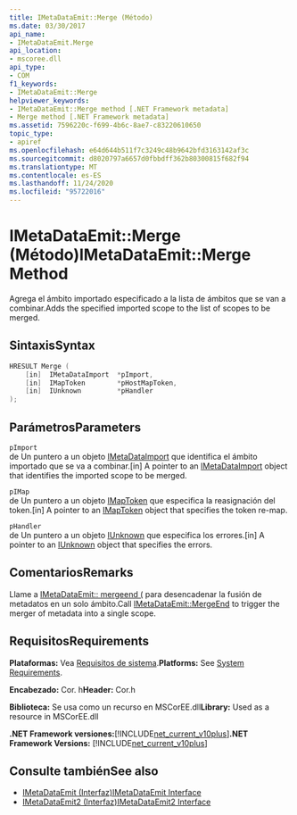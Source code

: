 ```yaml
---
title: IMetaDataEmit::Merge (Método)
ms.date: 03/30/2017
api_name:
- IMetaDataEmit.Merge
api_location:
- mscoree.dll
api_type:
- COM
f1_keywords:
- IMetaDataEmit::Merge
helpviewer_keywords:
- IMetaDataEmit::Merge method [.NET Framework metadata]
- Merge method [.NET Framework metadata]
ms.assetid: 7596220c-f699-4b6c-8ae7-c83220610650
topic_type:
- apiref
ms.openlocfilehash: e64d644b511f7c3249c48b9642bfd3163142af3c
ms.sourcegitcommit: d8020797a6657d0fbbdff362b80300815f682f94
ms.translationtype: MT
ms.contentlocale: es-ES
ms.lasthandoff: 11/24/2020
ms.locfileid: "95722016"
---
```

# <a name="imetadataemitmerge-method"></a><span data-ttu-id="7e8c9-102">IMetaDataEmit::Merge (Método)</span><span class="sxs-lookup"><span data-stu-id="7e8c9-102">IMetaDataEmit::Merge Method</span></span>

<span data-ttu-id="7e8c9-103">Agrega el ámbito importado especificado a la lista de ámbitos que se van a combinar.</span><span class="sxs-lookup"><span data-stu-id="7e8c9-103">Adds the specified imported scope to the list of scopes to be merged.</span></span>  
  
## <a name="syntax"></a><span data-ttu-id="7e8c9-104">Sintaxis</span><span class="sxs-lookup"><span data-stu-id="7e8c9-104">Syntax</span></span>  
  
```cpp  
HRESULT Merge (
    [in]  IMetaDataImport  *pImport,
    [in]  IMapToken        *pHostMapToken,
    [in]  IUnknown         *pHandler
);  
```  
  
## <a name="parameters"></a><span data-ttu-id="7e8c9-105">Parámetros</span><span class="sxs-lookup"><span data-stu-id="7e8c9-105">Parameters</span></span>  

 `pImport`  
 <span data-ttu-id="7e8c9-106">de Un puntero a un objeto [IMetaDataImport](imetadataimport-interface.md) que identifica el ámbito importado que se va a combinar.</span><span class="sxs-lookup"><span data-stu-id="7e8c9-106">[in] A pointer to an [IMetaDataImport](imetadataimport-interface.md) object that identifies the imported scope to be merged.</span></span>  
  
 `pIMap`  
 <span data-ttu-id="7e8c9-107">de Un puntero a un objeto [IMapToken](imaptoken-interface.md) que especifica la reasignación del token.</span><span class="sxs-lookup"><span data-stu-id="7e8c9-107">[in] A pointer to an [IMapToken](imaptoken-interface.md) object that specifies the token re-map.</span></span>  
  
 `pHandler`  
 <span data-ttu-id="7e8c9-108">de Un puntero a un objeto [IUnknown](/cpp/atl/iunknown) que especifica los errores.</span><span class="sxs-lookup"><span data-stu-id="7e8c9-108">[in] A pointer to an [IUnknown](/cpp/atl/iunknown) object that specifies the errors.</span></span>  
  
## <a name="remarks"></a><span data-ttu-id="7e8c9-109">Comentarios</span><span class="sxs-lookup"><span data-stu-id="7e8c9-109">Remarks</span></span>  

 <span data-ttu-id="7e8c9-110">Llame a [IMetaDataEmit:: mergeend (](imetadataemit-mergeend-method.md) para desencadenar la fusión de metadatos en un solo ámbito.</span><span class="sxs-lookup"><span data-stu-id="7e8c9-110">Call [IMetaDataEmit::MergeEnd](imetadataemit-mergeend-method.md) to trigger the merger of metadata into a single scope.</span></span>  
  
## <a name="requirements"></a><span data-ttu-id="7e8c9-111">Requisitos</span><span class="sxs-lookup"><span data-stu-id="7e8c9-111">Requirements</span></span>  

 <span data-ttu-id="7e8c9-112">**Plataformas:** Vea [Requisitos de sistema](../../get-started/system-requirements.md).</span><span class="sxs-lookup"><span data-stu-id="7e8c9-112">**Platforms:** See [System Requirements](../../get-started/system-requirements.md).</span></span>  
  
 <span data-ttu-id="7e8c9-113">**Encabezado:** Cor. h</span><span class="sxs-lookup"><span data-stu-id="7e8c9-113">**Header:** Cor.h</span></span>  
  
 <span data-ttu-id="7e8c9-114">**Biblioteca:** Se usa como un recurso en MSCorEE.dll</span><span class="sxs-lookup"><span data-stu-id="7e8c9-114">**Library:** Used as a resource in MSCorEE.dll</span></span>  
  
 <span data-ttu-id="7e8c9-115">**.NET Framework versiones:**[!INCLUDE[net_current_v10plus](../../../../includes/net-current-v10plus-md.md)]</span><span class="sxs-lookup"><span data-stu-id="7e8c9-115">**.NET Framework Versions:** [!INCLUDE[net_current_v10plus](../../../../includes/net-current-v10plus-md.md)]</span></span>  
  
## <a name="see-also"></a><span data-ttu-id="7e8c9-116">Consulte también</span><span class="sxs-lookup"><span data-stu-id="7e8c9-116">See also</span></span>

- [<span data-ttu-id="7e8c9-117">IMetaDataEmit (Interfaz)</span><span class="sxs-lookup"><span data-stu-id="7e8c9-117">IMetaDataEmit Interface</span></span>](imetadataemit-interface.md)
- [<span data-ttu-id="7e8c9-118">IMetaDataEmit2 (Interfaz)</span><span class="sxs-lookup"><span data-stu-id="7e8c9-118">IMetaDataEmit2 Interface</span></span>](imetadataemit2-interface.md)

